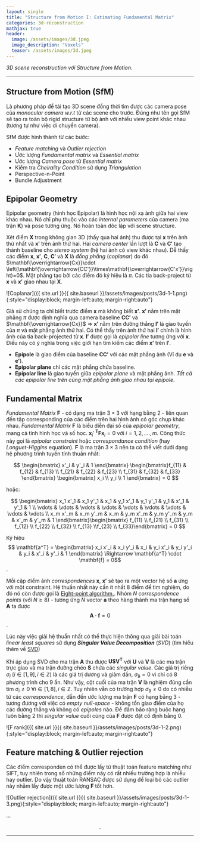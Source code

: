 ```yaml
---
layout: single
title: "Structure from Motion I: Estimating Fundamental Matrix"
categories: 3d-reconstruction
mathjax: true
header:
  image: /assets/images/3d.jpeg
  image_description: "Voxels"
  teaser: /assets/images/3d.jpeg
---
```


*3D scene reconstruction với Structure from Motion*.

---
## Structure from Motion (SfM)

Là phương pháp để tái tạo 3D scene đồng thời tìm được các camera pose của *monocular camera w.r.t* từ các 
scene cho trước. Đúng như tên gọi SfM sẽ tạo ra toàn bộ rigid structure từ bộ ảnh với nhiều view point khác nhau (tương 
tự như việc di chuyển camera).

SfM được hình thành từ các bước:

* *Feature matching* và *Outlier rejection*
* Ước lượng *Fundamental matrix* và *Essential matrix*
* Ước lượng *Camera pose* từ *Essential matrix*
* Kiểm tra *Cheirality Condition* sử dụng *Triangulation*
* Perspective-n-Point
* Bundle Adjustment


## Epipolar Geometry

Epipolar geometry (hình học Epipolar) là hình học nội xạ ảnh giữa hai view khác nhau. Nó chỉ phụ thuộc vào các 
*internal parameters* của camera (ma trận $\mathbf{K}$) và pose tương ứng. Nó hoàn toàn đôc lập với scene structure.

Xét điểm $\mathbf{X}$ trong không gian 3D (thấy qua hai ảnh) thu được tại $\mathbf{x}$ trên ảnh thứ nhất và $\mathbf{x'}$ 
trên ảnh thứ hai. Hai *camera center* lần lượt là $\mathbf{C}$ và $\mathbf{C'}$ tạo thành baseline cho *stereo system* 
(hệ hai ảnh có view khác nhau).
Dễ thấy các điểm $\mathbf{x}$, $\mathbf{x'}$, $\mathbf{C}$, $\mathbf{C'}$ và $\mathbf{X}$ là *đồng phẳng* (*coplanar*) 
do đó $\mathbf{\overrightarrow{Cx}}\cdot \left(\mathbf{\overrightarrow{CC'}}\times\mathbf{\overrightarrow{C'x'}}\right)=0$. 
Mặt phẳng tạo bởi các điểm đó ký hiệu là $\pi$. Các tia back-project từ $\mathbf{x}$ và $\mathbf{x'}$ giao nhau tại $\mathbf{X}$.

![Coplanar]({{ site.url }}{{ site.baseurl }}/assets/images/posts/3d-1-1.png){:style="display:block; margin-left:auto; margin-right:auto"}


Giả sử chúng ta chỉ biết trước điểm $\mathbf{x}$ mà không biết $\mathbf{x'}$. $\mathbf{x'}$ nằm trên mặt phẳng $\pi$ 
được định nghĩa qua camera baseline $\mathbf{CC'}$ và $\mathbf{\overrightarrow{Cx}}$ $\Rightarrow$ $\mathbf{x'}$ nằm 
trên đường thẳng $\mathbf{l'}$ là giao tuyến của $\pi$ và mặt phẳng ảnh thứ hai. Có thể thấy trên ảnh thứ hai 
$\mathbf{l'}$ chính là hình ảnh của tia back-projected từ $\mathbf{x}$. $\mathbf{l'}$ được gọi là *epipolar line* tương ứng 
với $\mathbf{x}$. Điều này có ý nghĩa trong việc giới hạn tìm kiếm các điểm $\mathbf{x'}$ trên $\mathbf{l'}$.

* **Epipole** là giao điểm của baseline $\mathbf{CC'}$ với các mặt phẳng ảnh (Ví dụ $\mathbf{e}$ và $\mathbf{e'}$).
* **Epipolar plane** chỉ các mặt phẳng chứa baseline.
* **Epipolar line** là giao tuyến giữa *epipolar plane* và mặt phẳng ảnh. *Tất cả các epipolar line trên cùng mặt phẳng 
  ảnh giao nhau tại epipole*.
  
## Fundamental Matrix

*Fundamental Matrix* $\mathbf{F}$ - có dạng ma trận $3\times 3$ với hạng bằng 2 - liên quan đến tập corresponding của 
các điểm trên hai hình ảnh có góc chụp khác nhau. *Fundamental Matrix* $\mathbf{F}$ là biểu diễn đại số của *epipolar geometry*, 
mang cả tính hình học và số học. $\mathbf{x}_i'^{\ \mathbf{T}}\mathbf{F} \mathbf{x}_i = 0$ với $i=1,2,....,m$. Công thức này gọi là *epipolar constraint* 
hoặc *correspondance condition* (hay *Longuet-Higgins* equation). $\mathbf{F}$ là ma trận $3 \times 3$ nên ta có thể 
viết dưới dạng hệ phương trình tuyến tính thuần nhất:

$$ \begin{bmatrix} x'_i & y'_i & 1 \end{bmatrix}
\begin{bmatrix}f_{11} & f_{12} & f_{13} \\ f_{21} & f_{22} & f_{23} \\ f_{31} & f_{32} & f_{33} \end{bmatrix}
\begin{bmatrix} x_i \\ y_i \\ 1 \end{bmatrix} = 0 $$

hoặc:

$$
\begin{bmatrix} x_1 x'_1 & x_1 y'_1 & x_1 & y_1 x'_1 & y_1 y'_1 & y_1 &  x'_1 & y'_1 & 1 \\ \vdots & \vdots & \vdots & \vdots & \vdots & \vdots & \vdots & \vdots & \vdots \\ x_m x'_m & x_m y'_m & x_m & y_m x'_m & y_m y'_m & y_m &  x'_m & y'_m & 1 \end{bmatrix}\begin{bmatrix} f_{11} \\ f_{21} \\ f_{31} \\ f_{12} \\ f_{22} \\ f_{32} \\ f_{13} \\f_{23} \\ f_{33}\end{bmatrix} = 0
$$

Ký hiệu $$ \mathbf{a^T} = \begin{bmatrix} x_i x'_i & x_i y'_i & x_i & y_i x'_i & y_i y'_i & y_i &  x'_i & y'_i & 1 \end{bmatrix}
\Rightarrow \mathbf{a^T} \cdot \mathbf{f} = 0$$.

Mỗi cặp điểm ảnh *correspondences* $\mathbf{x}$, $\mathbf{x'}$ sẽ tạo ra một vector hệ số $\mathbf{a}$ ứng với một 
constraint. Hệ thuần nhất này cần ít nhất 8 điểm để tìm nghiệm, do đó nó còn được gọi là [Eight-point algorithm.](https://en.wikipedia.org/wiki/Eight-point_algorithm).
Nhóm $N$ *correspondence points* (với $N \geq 8$) - tương ứng $N$ vector $\mathbf{a}$ theo hàng thành ma trận hạng số 
$\mathbf{A}$ ta được $$\mathbf{A} \cdot \mathbf{f} = 0$$.

Lúc này việc giải hệ thuần nhất có thể thực hiện thông qua giải bài toán *linear least squares* sử dụng ***Singular Value 
Decomposition*** (*SVD*) (tìm hiểu thêm về [SVD](https://cmsc426.github.io/math-tutorial/#svd))

Khi áp dụng SVD cho ma trận $\mathbf{A}$ thu được $\mathbf{USV^T}$ với $\mathbf{U}$ và $\mathbf{V}$ là các ma trận trực 
giao và ma trận đường chéo $\mathbf{S}$ chứa các *singular value*. Các giá trị riêng $\sigma_i$ ($i\in[1,9], i\in\mathbb{Z}$) 
là các giá trị dương và giảm dần, $\sigma_9=0$ vì chỉ có 8 phương trình cho 9 ẩn. Như vậy, cột cuối của ma trận $\mathbf{V}$ 
là nghiệm đúng cần tìm $\sigma_i\neq 0 \  \forall i\in[1,8], i\in\mathbb{Z}$. Tuy nhiên vẫn có trường hợp $\sigma_9\neq0$ 
do có nhiễu từ các *correspondence*, dẫn đến ước lượng ma trận $\mathbf{F}$ có hạng bằng 3 - tương đương với việc có 
*empty null-space* - không tồn giao điểm của họ các đường thẳng và không có *epipoles* nào. Để đảm bảo ràng buộc hạng 
luôn bằng 2 thì *singular value* cuối cùng của $\mathbf{F}$ được đặt cố định bằng 0. 

![F rank]({{ site.url }}{{ site.baseurl }}/assets/images/posts/3d-1-2.png){:style="display:block; margin-left:auto; margin-right:auto"}

## Feature matching & Outlier rejection

Các điểm corresponden có thể được lấy từ thuật toán feature matching như SIFT, tuy nhiên trong số những điểm này có rất 
nhiều trường hợp là nhiễu hay outlier. Do vậy thuật toán RANSAC được sử dụng để loại bỏ các outlier này nhằm lấy được 
một ước lượng $\mathbf{F}$ tốt hơn.

![Outlier rejection]({{ site.url }}{{ site.baseurl }}/assets/images/posts/3d-1-3.png){:style="display:block; margin-left:auto; margin-right:auto"}


...

<div align="center">.</div> 

---